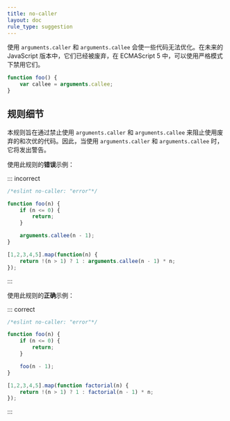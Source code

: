 ```yaml
---
title: no-caller
layout: doc
rule_type: suggestion
---
```


使用 `arguments.caller` 和 `arguments.callee` 会使一些代码无法优化。在未来的 JavaScript 版本中，它们已经被废弃，在 ECMAScript 5 中，可以使用严格模式下禁用它们。

```js
function foo() {
    var callee = arguments.callee;
}
```

## 规则细节

本规则旨在通过禁止使用 `arguments.caller` 和 `arguments.callee` 来阻止使用废弃的和次优的代码。因此，当使用 `arguments.caller` 和 `arguments.callee` 时，它将发出警告。

使用此规则的**错误**示例：

::: incorrect

```js
/*eslint no-caller: "error"*/

function foo(n) {
    if (n <= 0) {
        return;
    }

    arguments.callee(n - 1);
}

[1,2,3,4,5].map(function(n) {
    return !(n > 1) ? 1 : arguments.callee(n - 1) * n;
});
```

:::

使用此规则的**正确**示例：

::: correct

```js
/*eslint no-caller: "error"*/

function foo(n) {
    if (n <= 0) {
        return;
    }

    foo(n - 1);
}

[1,2,3,4,5].map(function factorial(n) {
    return !(n > 1) ? 1 : factorial(n - 1) * n;
});
```

:::
